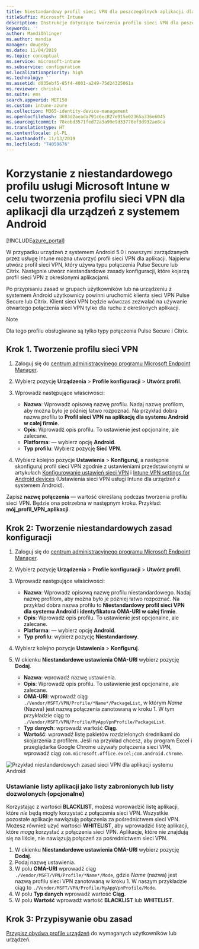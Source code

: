 ```yaml
---
title: Niestandardowy profil sieci VPN dla poszczególnych aplikacji dla systemu Android
titleSuffix: Microsoft Intune
description: Instrukcje dotyczące tworzenia profilu sieci VPN dla poszczególnych aplikacji dla urządzeń z systemem Android zarządzanych przez usługę Microsoft Intune.
keywords: ''
author: MandiOhlinger
ms.author: mandia
manager: dougeby
ms.date: 11/04/2019
ms.topic: conceptual
ms.service: microsoft-intune
ms.subservice: configuration
ms.localizationpriority: high
ms.technology: ''
ms.assetid: d035ebf5-85f4-4001-a249-75d24325061a
ms.reviewer: chrisbal
ms.suite: ems
search.appverid: MET150
ms.custom: intune-azure
ms.collection: M365-identity-device-management
ms.openlocfilehash: 3683d2aeada791c6ec827e915e02365a336e6045
ms.sourcegitcommit: 78cebd3571fed72a3a99e9d33770ef3d932ae8ca
ms.translationtype: HT
ms.contentlocale: pl-PL
ms.lasthandoff: 11/13/2019
ms.locfileid: "74059676"
---
```

# <a name="use-a-microsoft-intune-custom-profile-to-create-a-per-app-vpn-profile-for-android-devices"></a>Korzystanie z niestandardowego profilu usługi Microsoft Intune w celu tworzenia profilu sieci VPN dla aplikacji dla urządzeń z systemem Android

[!INCLUDE[azure_portal](../includes/azure_portal.md)]

W przypadku urządzeń z systemem Android 5.0 i nowszymi zarządzanych przez usługę Intune można utworzyć profil sieci VPN dla aplikacji. Najpierw utwórz profil sieci VPN, który używa typu połączenia Pulse Secure lub Citrix. Następnie utwórz niestandardowe zasady konfiguracji, które kojarzą profil sieci VPN z określonymi aplikacjami.

Po przypisaniu zasad w grupach użytkowników lub na urządzeniu z systemem Android użytkownicy powinni uruchomić klienta sieci VPN Pulse Secure lub Citrix. Klient sieci VPN będzie wówczas zezwalać na używanie otwartego połączenia sieci VPN tylko dla ruchu z określonych aplikacji.

> [!NOTE]
>
> Dla tego profilu obsługiwane są tylko typy połączenia Pulse Secure i Citrix.

## <a name="step-1-create-a-vpn-profile"></a>Krok 1. Tworzenie profilu sieci VPN

1. Zaloguj się do [centrum administracyjnego programu Microsoft Endpoint Manager](https://go.microsoft.com/fwlink/?linkid=2109431).
2. Wybierz pozycję **Urządzenia** > **Profile konfiguracji** > **Utwórz profil**.
3. Wprowadź następujące właściwości:

    - **Nazwa**: Wprowadź opisową nazwę profilu. Nadaj nazwę profilom, aby można było je później łatwo rozpoznać. Na przykład dobra nazwa profilu to **Profil sieci VPN na aplikację dla systemu Android w całej firmie**.
    - **Opis**: Wprowadź opis profilu. To ustawienie jest opcjonalne, ale zalecane.
    - **Platforma**: — wybierz opcję **Android**.
    - **Typ profilu**: Wybierz pozycję **Sieć VPN**.

4. Wybierz kolejno pozycje **Ustawienia** > **Konfiguruj**, a następnie skonfiguruj profil sieci VPN zgodnie z ustawieniami przedstawionymi w artykułach [Konfigurowanie ustawień sieci VPN](vpn-settings-configure.md) i [Intune VPN settings for Android devices](vpn-settings-android.md) (Ustawienia sieci VPN usługi Intune dla urządzeń z systemem Android).

Zapisz **nazwę połączenia** — wartość określaną podczas tworzenia profilu sieci VPN. Będzie ona potrzebna w następnym kroku. Przykład: **mój_profil_VPN_aplikacji**.

## <a name="step-2-create-a-custom-configuration-policy"></a>Krok 2: Tworzenie niestandardowych zasad konfiguracji

1. Zaloguj się do [centrum administracyjnego programu Microsoft Endpoint Manager](https://go.microsoft.com/fwlink/?linkid=2109431).
2. Wybierz pozycję **Urządzenia** > **Profile konfiguracji** > **Utwórz profil**.
3. Wprowadź następujące właściwości:

    - **Nazwa**: Wprowadź opisową nazwę profilu niestandardowego. Nadaj nazwę profilom, aby można było je później łatwo rozpoznać. Na przykład dobra nazwa profilu to **Niestandardowy profil sieci VPN dla systemu Android i identyfikatora OMA-URI w całej firmie**.
    - **Opis**: Wprowadź opis profilu. To ustawienie jest opcjonalne, ale zalecane.
    - **Platforma**: — wybierz opcję **Android**.
    - **Typ profilu**: wybierz pozycję **Niestandardowy**.

4. Wybierz kolejno pozycje **Ustawienia** > **Konfiguruj**.
5. W okienku **Niestandardowe ustawienia OMA-URI** wybierz pozycję **Dodaj**.
    - **Nazwa**: wprowadź nazwę ustawienia.
    - **Opis**: Wprowadź opis profilu. To ustawienie jest opcjonalne, ale zalecane.
    - **OMA-URI**: wprowadź ciąg `./Vendor/MSFT/VPN/Profile/*Name*/PackageList`, w którym *Name* (Nazwa) jest nazwą połączenia zanotowaną w kroku 1. W tym przykładzie ciąg to `./Vendor/MSFT/VPN/Profile/MyAppVpnProfile/PackageList`.
    - **Typ danych**: wprowadź wartość **Ciąg**.
    - **Wartość**: wprowadź listę pakietów rozdzielonych średnikami do skojarzenia z profilem. Jeśli na przykład chcesz, aby program Excel i przeglądarka Google Chrome używały połączenia sieci VPN, wprowadź ciąg `com.microsoft.office.excel;com.android.chrome`.

![Przykład niestandardowych zasad sieci VPN dla aplikacji systemu Android](./media/android-pulse-secure-per-app-vpn/android_per_app_vpn_oma_uri.png)

### <a name="set-your-app-list-to-blacklist-or-whitelist-optional"></a>Ustawianie listy aplikacji jako listy zabronionych lub listy dozwolonych (opcjonalne)

Korzystając z wartości **BLACKLIST**, możesz wprowadzić listę aplikacji, które *nie* będą mogły korzystać z połączenia sieci VPN. Wszystkie pozostałe aplikacje nawiązują połączenia za pośrednictwem sieci VPN. Możesz również użyć wartości **WHITELIST**, aby wprowadzić listę aplikacji, które *mogą* korzystać z połączenia sieci VPN. Aplikacje, które nie znajdują się na liście, nie nawiązują połączeń za pośrednictwem sieci VPN.

1. W okienku **Niestandardowe ustawienia OMA-URI** wybierz pozycję **Dodaj**.
2. Podaj nazwę ustawienia.
3. W polu **OMA-URI** wprowadź ciąg `./Vendor/MSFT/VPN/Profile/*Name*/Mode`, gdzie *Name* (nazwa) jest nazwą profilu sieci VPN zanotowaną w kroku 1. W naszym przykładzie ciąg to `./Vendor/MSFT/VPN/Profile/MyAppVpnProfile/Mode`.
4. W polu **Typ danych** wprowadź wartość **Ciąg**.
5. W polu **Wartość** wprowadź wartość **BLACKLIST** lub **WHITELIST**.

## <a name="step-3-assign-both-policies"></a>Krok 3: Przypisywanie obu zasad

[Przypisz obydwa profile urządzeń](device-profile-assign.md) do wymaganych użytkowników lub urządzeń.
